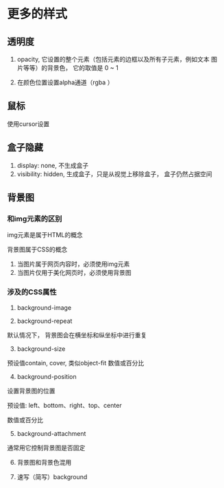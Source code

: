 # 更多的样式

## 透明度

1. opacity, 它设置的整个元素（包括元素的边框以及所有子元素，例如文本 图片等等）的背景色， 它的取值是 0 ~ 1

2. 在颜色位置设置alpha通道（rgba ）

## 鼠标

使用cursor设置

## 盒子隐藏

1. display: none, 不生成盒子
2. visibility: hidden, 生成盒子，只是从视觉上移除盒子， 盒子仍然占据空间

## 背景图

### 和img元素的区别

img元素是属于HTML的概念

背景图属于CSS的概念

1. 当图片属于网页内容时，必须使用img元素
2. 当图片仅用于美化网页时，必须使用背景图

### 涉及的CSS属性

1. background-image

2. background-repeat

默认情况下， 背景图会在横坐标和纵坐标中进行重复

3. background-size

预设值contain, cover, 类似object-fit
数值或百分比

4. background-position

设置背景图的位置

预设值: left、bottom、right、top、center

数值或百分比

5. background-attachment

通常用它控制背景图是否固定

6. 背景图和背景色混用

7. 速写（简写）background